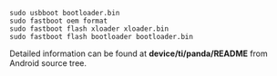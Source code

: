     sudo usbboot bootloader.bin
    sudo fastboot oem format
    sudo fastboot flash xloader xloader.bin
    sudo fastboot flash bootloader bootloader.bin

Detailed information can be found at **device/ti/panda/README** from
Android source tree.
